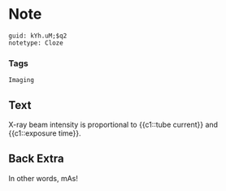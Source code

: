 # Note
```
guid: kYh.uM;$q2
notetype: Cloze
```

### Tags
```
Imaging
```

## Text
X-ray beam intensity is proportional to {{c1::tube current}} and {{c1::exposure time}}.

## Back Extra
In other words, mAs!
